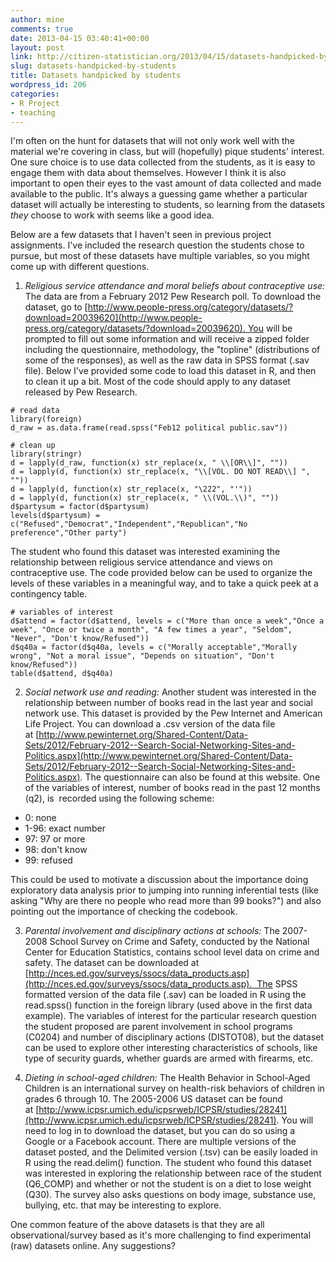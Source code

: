 ```yaml
---
author: mine
comments: true
date: 2013-04-15 03:40:41+00:00
layout: post
link: http://citizen-statistician.org/2013/04/15/datasets-handpicked-by-students/
slug: datasets-handpicked-by-students
title: Datasets handpicked by students
wordpress_id: 206
categories:
- R Project
- teaching
---
```


I'm often on the hunt for datasets that will not only work well with the material we're covering in class, but will (hopefully) pique students' interest. One sure choice is to use data collected from the students, as it is easy to engage them with data about themselves. However I think it is also important to open their eyes to the vast amount of data collected and made available to the public. It's always a guessing game whether a particular dataset will actually be interesting to students, so learning from the datasets _they_ choose to work with seems like a good idea.

Below are a few datasets that I haven't seen in previous project assignments. I've included the research question the students chose to pursue, but most of these datasets have multiple variables, so you might come up with different questions.

1. _Religious service attendance and moral beliefs about contraceptive use:_ The data are from a February 2012 Pew Research poll. To download the dataset, go to [http://www.people-press.org/category/datasets/?download=20039620](http://www.people-press.org/category/datasets/?download=20039620). You will be prompted to fill out some information and will receive a zipped folder including the questionnaire, methodology, the "topline" (distributions of some of the responses), as well as the raw data in SPSS format (.sav file). Below I've provided some code to load this dataset in R, and then to clean it up a bit. Most of the code should apply to any dataset released by Pew Research.

```
# read data
library(foreign)
d_raw = as.data.frame(read.spss("Feb12 political public.sav"))

# clean up
library(stringr)
d = lapply(d_raw, function(x) str_replace(x, " \\[OR\\]", ""))
d = lapply(d, function(x) str_replace(x, "\\[VOL. DO NOT READ\\] ", ""))
d = lapply(d, function(x) str_replace(x, "\222", "'"))
d = lapply(d, function(x) str_replace(x, " \\(VOL.\\)", ""))
d$partysum = factor(d$partysum)
levels(d$partysum) = c("Refused","Democrat","Independent","Republican","No preference","Other party")
```

The student who found this dataset was interested examining the relationship between religious service attendance and views on contraceptive use. The code provided below can be used to organize the levels of these variables in a meaningful way, and to take a quick peek at a contingency table.

```
# variables of interest
d$attend = factor(d$attend, levels = c("More than once a week","Once a week", "Once or twice a month", "A few times a year", "Seldom", "Never", "Don't know/Refused"))
d$q40a = factor(d$q40a, levels = c("Morally acceptable","Morally wrong", "Not a moral issue", "Depends on situation", "Don't know/Refused"))
table(d$attend, d$q40a)
```

2. _Social network use and reading:_ Another student was interested in the relationship between number of books read in the last year and social network use. This dataset is provided by the Pew Internet and American Life Project. You can download a .csv version of the data file at [http://www.pewinternet.org/Shared-Content/Data-Sets/2012/February-2012--Search-Social-Networking-Sites-and-Politics.aspx](http://www.pewinternet.org/Shared-Content/Data-Sets/2012/February-2012--Search-Social-Networking-Sites-and-Politics.aspx). The questionnaire can also be found at this website. One of the variables of interest, number of books read in the past 12 months (q2), is  recorded using the following scheme:
	
  * 0: none
  * 1-96: exact number
  * 97: 97 or more
  * 98: don't know
  * 99: refused

This could be used to motivate a discussion about the importance doing exploratory data analysis prior to jumping into running inferential tests (like asking "Why are there no people who read more than 99 books?") and also pointing out the importance of checking the codebook.

3. _Parental involvement and disciplinary actions at schools:_ The 2007-2008 School Survey on Crime and Safety, conducted by the National Center for Education Statistics, contains school level data on crime and safety. The dataset can be downloaded at [http://nces.ed.gov/surveys/ssocs/data_products.asp](http://nces.ed.gov/surveys/ssocs/data_products.asp).  The SPSS formatted version of the data file (.sav) can be loaded in R using the read.spss() function in the foreign library (used above in the first data example). The variables of interest for the particular research question the student proposed are parent involvement in school programs (C0204) and number of disciplinary actions (DISTOT08), but the dataset can be used to explore other interesting characteristics of schools, like type of security guards, whether guards are armed with firearms, etc.

4. _Dieting in school-aged children:_ The Health Behavior in School-Aged Children is an international survey on health-risk behaviors of children in grades 6 through 10. The 2005-2006 US dataset can be found at [http://www.icpsr.umich.edu/icpsrweb/ICPSR/studies/28241](http://www.icpsr.umich.edu/icpsrweb/ICPSR/studies/28241). You will need to log in to download the dataset, but you can do so using a Google or a Facebook account. There are multiple versions of the dataset posted, and the Delimited version (.tsv) can be easily loaded in R using the read.delim() function. The student who found this dataset was interested in exploring the relationship between race of the student (Q6_COMP) and whether or not the student is on a diet to lose weight (Q30). The survey also asks questions on body image, substance use, bullying, etc. that may be interesting to explore.

One common feature of the above datasets is that they are all observational/survey based as it's more challenging to find experimental (raw) datasets online. Any suggestions?
